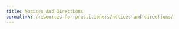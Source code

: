 ```yaml
---
title: Notices And Directions
permalink: /resources-for-practitioners/notices-and-directions/
---
```

